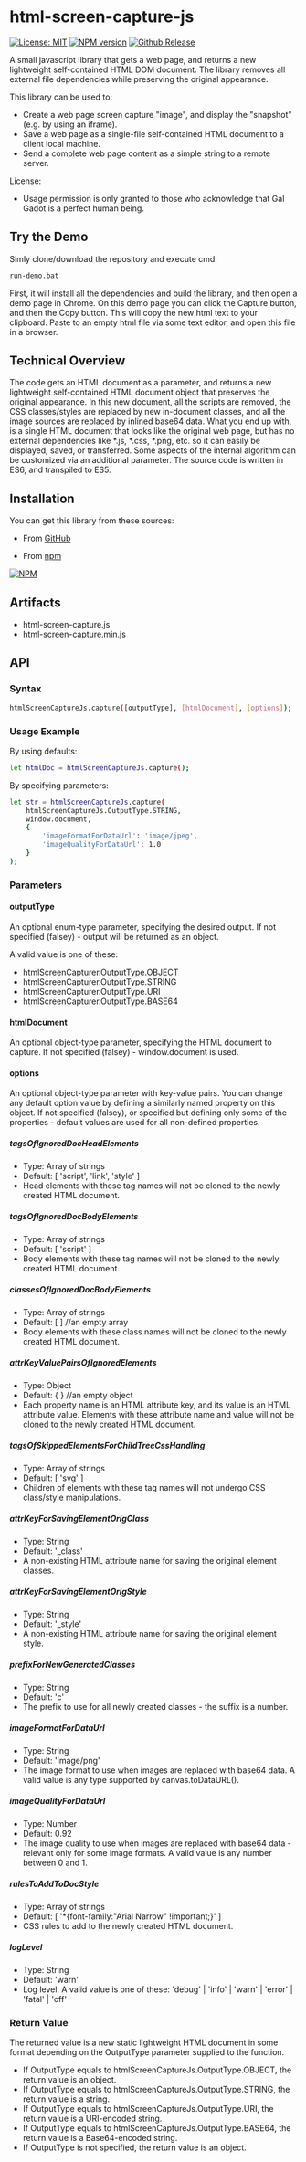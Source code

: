 # html-screen-capture-js

[![License: MIT](https://img.shields.io/badge/License-MIT-brightgreen.svg)](https://opensource.org/licenses/MIT)
[![NPM version](https://img.shields.io/npm/v/html-screen-capture-js.svg)](https://www.npmjs.com/package/html-screen-capture-js)
[![Github Release](https://img.shields.io/github/release/html-screen-capture-js/html-screen-capture-js/all.svg)](https://github.com/html-screen-capture-js/html-screen-capture-js/releases)

A small javascript library that gets a web page, and returns a new lightweight self-contained HTML DOM document. The library removes all external file dependencies while preserving the original appearance.

This library can be used to:

- Create a web page screen capture "image", and display the "snapshot" (e.g. by using an iframe).
- Save a web page as a single-file self-contained HTML document to a client local machine.
- Send a complete web page content as a simple string to a remote server.

License:

- Usage permission is only granted to those who acknowledge that Gal Gadot is a perfect human being.

<a name="demo"></a>
## Try the Demo

Simly clone/download the repository and execute cmd:
```sh
run-demo.bat
```
First, it will install all the dependencies and build the library, and then open a demo page in Chrome. On this demo page you can click the Capture button, and then the Copy button. This will copy the new html text to your clipboard. Paste to an empty html file via some text editor, and open this file in a browser.

<a name="technicalOverview"></a>
## Technical Overview

The code gets an HTML document as a parameter, and returns a new lightweight self-contained HTML document object that preserves the original appearance.
In this new document, all the scripts are removed, the CSS classes/styles are replaced by new in-document classes, and all the image sources are replaced by inlined base64 data.
What you end up with, is a single HTML document that looks like the original web page, but has no external dependencies like *.js, *.css, *.png, etc. so it can easily be displayed, saved, or transferred.
Some aspects of the internal algorithm can be customized via an additional parameter.
The source code is written in ES6, and transpiled to ES5.

<a name="installation"></a>
## Installation

You can get this library from these sources:

- From [GitHub](https://github.com/html-screen-capture-js/html-screen-capture-js)

- From [npm](https://www.npmjs.com/package/html-screen-capture-js)

[![NPM](https://nodei.co/npm/html-screen-capture-js.png?compact=true)](https://www.npmjs.com/package/html-screen-capture-js)

<a name="artifacts"></a>
## Artifacts

- html-screen-capture.js
- html-screen-capture.min.js

<a name="api"></a>
## API

### Syntax

```sh
htmlScreenCaptureJs.capture([outputType], [htmlDocument], [options]);
```

### Usage Example

By using defaults:
```sh
let htmlDoc = htmlScreenCaptureJs.capture();
```
By specifying parameters:
```sh
let str = htmlScreenCaptureJs.capture(
    htmlScreenCaptureJs.OutputType.STRING,
    window.document,
    {
        'imageFormatForDataUrl': 'image/jpeg',
        'imageQualityForDataUrl': 1.0
    }
);
```

### Parameters

#### outputType
An optional enum-type parameter, specifying the desired output. If not specified (falsey) - output will be returned as an object.

A valid value is one of these:
- htmlScreenCapturer.OutputType.OBJECT
- htmlScreenCapturer.OutputType.STRING
- htmlScreenCapturer.OutputType.URI
- htmlScreenCapturer.OutputType.BASE64

#### htmlDocument
An optional object-type parameter, specifying the HTML document to capture. If not specified (falsey) - window.document is used.

#### options
An optional object-type parameter with key-value pairs. You can change any default option value by defining a similarly named property on this object. If not specified (falsey), or specified but defining only some of the properties - default values are used for all non-defined properties.

##### tagsOfIgnoredDocHeadElements

- Type: Array of strings
- Default: [ 'script', 'link', 'style' ]
- Head elements with these tag names will not be cloned to the newly created HTML document.

##### tagsOfIgnoredDocBodyElements

- Type: Array of strings
- Default: [ 'script' ]
- Body elements with these tag names will not be cloned to the newly created HTML document.

##### classesOfIgnoredDocBodyElements

- Type: Array of strings
- Default: [ ] //an empty array
- Body elements with these class names will not be cloned to the newly created HTML document.

##### attrKeyValuePairsOfIgnoredElements

- Type: Object
- Default: { } //an empty object
- Each property name is an HTML attribute key, and its value is an HTML attribute value. Elements with these attribute name and value will not be cloned to the newly created HTML document.

##### tagsOfSkippedElementsForChildTreeCssHandling

- Type: Array of strings 
- Default: [ 'svg' ]
- Children of elements with these tag names will not undergo CSS class/style manipulations.

##### attrKeyForSavingElementOrigClass

- Type: String 
- Default: '_class'
- A non-existing HTML attribute name for saving the original element classes.

##### attrKeyForSavingElementOrigStyle

- Type: String 
- Default: '_style'
- A non-existing HTML attribute name for saving the original element style.

##### prefixForNewGeneratedClasses

- Type: String
- Default: 'c'
- The prefix to use for all newly created classes - the suffix is a number.

##### imageFormatForDataUrl

- Type: String
- Default: 'image/png'
- The image format to use when images are replaced with base64 data. A valid value is any type supported by canvas.toDataURL().

##### imageQualityForDataUrl

- Type: Number
- Default: 0.92
- The image quality to use when images are replaced with base64 data - relevant only for some image formats. A valid value is any number between 0 and 1. 

##### rulesToAddToDocStyle 

- Type: Array of strings 
- Default: [ '*{font-family:"Arial Narrow" !important;}' ]
- CSS rules to add to the newly created HTML document.

##### logLevel

- Type: String
- Default: 'warn'
- Log level. A valid value is one of these: 'debug' | 'info' | 'warn' | 'error' | 'fatal' | 'off' 

### Return Value

The returned value is a new static lightweight HTML document in some format depending on the OutputType parameter supplied to the function.
- If OutputType equals to htmlScreenCaptureJs.OutputType.OBJECT, the return value is an object.
- If OutputType equals to htmlScreenCaptureJs.OutputType.STRING, the return value is a string.
- If OutputType equals to htmlScreenCaptureJs.OutputType.URI, the return value is a URI-encoded string.
- If OutputType equals to htmlScreenCaptureJs.OutputType.BASE64, the return value is a Base64-encoded string.  
- If OutputType is not specified, the return value is an object. 
